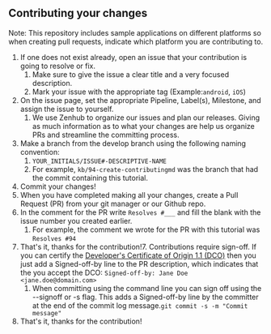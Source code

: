 ## Contributing your changes
Note: This repository includes sample applications on different platforms so when creating pull requests, indicate which platform you are contributing to. 

1. If one does not exist already, open an issue that your contribution is going to resolve or fix.
    1. Make sure to give the issue a clear title and a very focused description.
    2. Mark your issue with the appropriate tag (Example:`android`, `iOS`)
2. On the issue page, set the appropriate Pipeline, Label(s), Milestone, and assign the issue to
yourself.
    1. We use Zenhub to organize our issues and plan our releases. Giving as much information as to
    what your changes are help us organize PRs and streamline the committing process.
3. Make a branch from the develop branch using the following naming convention:
    1. `YOUR_INITIALS/ISSUE#-DESCRIPTIVE-NAME`
    2. For example, `kb/94-create-contributingmd` was the branch that had the commit containing this
    tutorial.
4. Commit your changes!
5. When you have completed making all your changes, create a Pull Request (PR) from your git manager
or our Github repo.
6. In the comment for the PR write `Resolves #___` and fill the blank with the issue number you
created earlier.
    1. For example, the comment we wrote for the PR with this tutorial was `Resolves #94`
7. That's it, thanks for the contribution!7. Contributions require sign-off. If you can certify the [Developer's Certificate of Origin 1.1 (DCO)](http://elinux.org/Developer_Certificate_Of_Origin) then you just add a Signed-off-by line to the PR description, which indicates that the you accept the DCO: `Signed-off-by: Jane Doe <jane.doe@domain.com>`
    1. When committing using the command line you can sign off using the --signoff or -s flag. This adds a Signed-off-by line by the committer at the end of the commit log message.`git commit -s -m "Commit message"`
8. That's it, thanks for the contribution!

